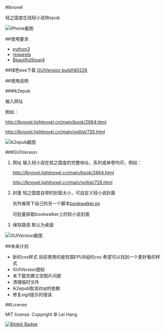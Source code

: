 #lknovel

轻之国度在线轻小说转epub

![iPhone截图](https://raw.github.com/bebound/lknovel/master/screenShot/2.PNG)

##使用要求

- [python3](http://www.python.org/getit/ "python3")
- [requests](http://docs.python-requests.org/en/latest/ "requests")
- [BeautifulSoup4](http://www.crummy.com/software/BeautifulSoup/ "BeautifulSoup4")

##绿色exe下载
[GUIVersion build140226](https://mega.co.nz/#!vVEkRbZB!GYcGMHjnJjBEnLbgeLqTlCH5oPtes6EBarzFDUX5os0)

##使用说明

###lk2epub

输入网址

例如：

http://lknovel.lightnovel.cn/main/book/2664.html

http://lknovel.lightnovel.cn/main/vollist/726.html

![lk2epub截图](https://raw.github.com/bebound/lknovel/master/screenShot/1.PNG)

###GUIVersion

1. 网址 输入轻小说在轻之国度的完整地址，系列或单卷均可，例如：

    http://lknovel.lightnovel.cn/main/book/2664.html

    http://lknovel.lightnovel.cn/main/vollist/726.html

2. 封面 轻之国度自带的封面太小，可自定义轻小说封面

    另外推荐下自己的另一个脚本[bookwalker.py](https://github.com/bebound/scripts)

	可批量获取bookwalker上的轻小说封面

3. 保存路径 默认为桌面

![GUIVersion截图](https://raw.github.com/bebound/lknovel/master/screenShot/3.png)


##未来计划


- 新的css样式 目前使用的是轻国EPUB组的css 希望可以找到一个更好看的样式
- GUIVersion图标
- 未下载完建立空图片问题
- 清理临时文件
- lk2epub取消对qt的依赖
- 修复sigil提示的错误


##License

MIT license. Copyright © Lei Hang

[![Bitdeli Badge](https://d2weczhvl823v0.cloudfront.net/bebound/lknovel/trend.png)](https://bitdeli.com/free "Bitdeli Badge")

